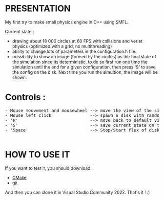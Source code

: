PRESENTATION
============

My first try to make small physics engine in C++ using SMFL.

Current state : 

- drawing about 18 000 circles at 60 FPS with collisions and verlet physics (optimized with a grid, no multithreading)
- ability to change lots of parameters in the configuration.h file.
- possibility to show an image (formed by the circles) as the final state of the simulation since its deterministic, to do so first run one time the simulation until the end for a given configuration, then press 'S' to save the config on the disk. Next time you run the simultion, the image will be shown.

# Controls :

<pre>
- Mouse mouvement and mousewheel --> move the view of the simulation
- Mouse left click               --> spawn a disk with random color
- 'R'                            --> move back to default view
- 'S'                            --> save current state on the disk for a given config
- 'Space'                        --> Stop/Start flux of disks 

</pre>

HOW TO USE IT
=============

If you want to test it, you should download:  

* [CMake](https://cmake.org/)
* [git](https://git-scm.com/)

And then you can clone it in Visual Studio Community 2022. That's it ! :)
